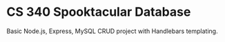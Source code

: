 # CS 340 Spooktacular Database

Basic Node.js, Express, MySQL CRUD project with Handlebars templating.
